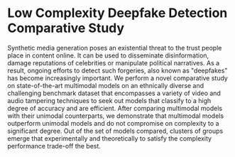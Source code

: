 # Low Complexity Deepfake Detection Comparative Study

Synthetic media generation poses an existential threat to the trust people place in content online. 
It can be used to disseminate disinformation, damage reputations of celebrities or manipulate political narratives.
As a result, ongoing efforts to detect such forgeries, also known as "deepfakes" has become increasingly important.
We perform a novel comparative study on state-of-the-art multimodal models on an ethnically diverse and challenging benchmark dataset that encompasses a variety of video and audio tampering techniques to seek out models that classify to a high degree of accuracy and are efficient.
After comparing multimodal models with their unimodal counterparts, we demonstrate that multimodal models outperform unimodal models and do not compromise on complexity to a significant degree.
Out of the set of models compared, clusters of groups emerge that experimentally and theoretically to satisfy the complexity performance trade-off the best. 
